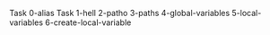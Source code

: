 Task 0-alias 
Task 1-hell
2-patho
3-paths 
4-global-variables
5-local-variables
6-create-local-variable
